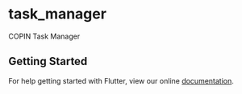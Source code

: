 # task_manager

COPIN Task Manager

## Getting Started

For help getting started with Flutter, view our online
[documentation](https://flutter.io/).
